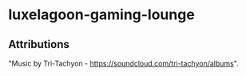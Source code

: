 # luxelagoon-gaming-lounge

 ## Attributions
 "Music by Tri-Tachyon - https://soundcloud.com/tri-tachyon/albums".
 